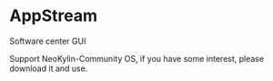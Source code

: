 AppStream
=========

Software center GUI

Support NeoKylin-Community OS, if you have some interest, please download it and use.
